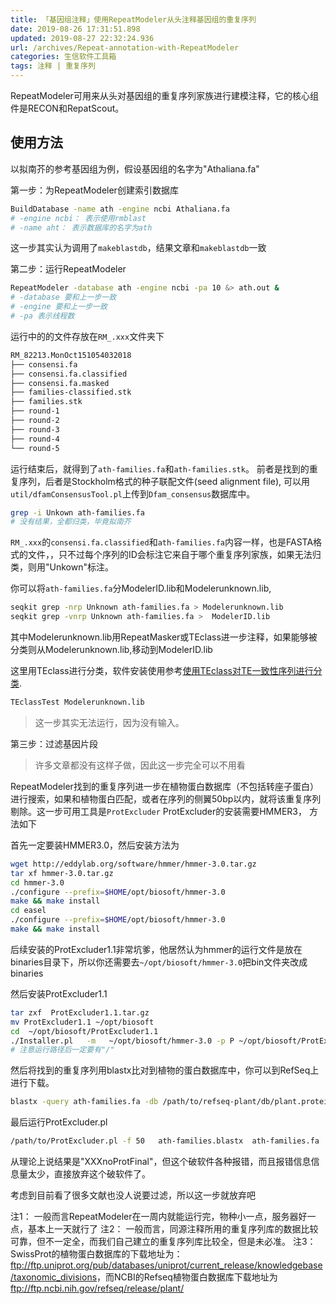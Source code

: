 ```yaml
---
title: 「基因组注释」使用RepeatModeler从头注释基因组的重复序列
date: 2019-08-26 17:31:51.898
updated: 2019-08-27 22:32:24.936
url: /archives/Repeat-annotation-with-RepeatModeler
categories: 生信软件工具箱
tags: 注释 | 重复序列
---
```


RepeatModeler可用来从头对基因组的重复序列家族进行建模注释，它的核心组件是RECON和RepatScout。

## 使用方法

以拟南芥的参考基因组为例，假设基因组的名字为"Athaliana.fa"

第一步：为RepeatModeler创建索引数据库

```bash
BuildDatabase -name ath -engine ncbi Athaliana.fa
# -engine ncbi： 表示使用rmblast
# -name aht： 表示数据库的名字为ath
```

这一步其实认为调用了`makeblastdb`，结果文章和`makeblastdb`一致

第二步：运行RepeatModeler

```bash
RepeatModeler -database ath -engine ncbi -pa 10 &> ath.out &
# -database 要和上一步一致
# -engine 要和上一步一致
# -pa 表示线程数
```

运行中的的文件存放在`RM_.xxx`文件夹下

```bash
RM_82213.MonOct151054032018
├── consensi.fa 
├── consensi.fa.classified
├── consensi.fa.masked
├── families-classified.stk
├── families.stk
├── round-1
├── round-2
├── round-3
├── round-4
└── round-5
```

运行结束后，就得到了`ath-families.fa`和`ath-families.stk`。 前者是找到的重复序列，后者是Stockholm格式的种子联配文件(seed alignment file), 可以用`util/dfamConsensusTool.pl`上传到`Dfam_consensus`数据库中。

```bash
grep -i Unkown ath-families.fa
# 没有结果，全都归类，毕竟拟南芥
```

`RM_.xxx`的`consensi.fa.classified`和`ath-families.fa`内容一样，也是FASTA格式的文件，，只不过每个序列的ID会标注它来自于哪个重复序列家族，如果无法归类，则用"Unkown"标注。

你可以将`ath-families.fa`分ModelerID.lib和Modelerunknown.lib, 

```bash
seqkit grep -nrp Unknown ath-families.fa > Modelerunknown.lib
seqkit grep -vnrp Unknown ath-families.fa >  ModelerID.lib
```

其中Modelerunknown.lib用RepeatMasker或TEclass进一步注释，如果能够被分类则从Modelerunknown.lib,移动到ModelerID.lib

这里用TEclass进行分类，软件安装使用参考[使用TEclass对TE一致性序列进行分类](/archives/Classify-TE-consensus-sequence-by-TEclass).

```bash
TEclassTest Modelerunknown.lib
```

> 这一步其实无法运行，因为没有输入。

第三步：过滤基因片段

> 许多文章都没有这样子做，因此这一步完全可以不用看

RepeatModeler找到的重复序列进一步在植物蛋白数据库（不包括转座子蛋白）进行搜索，如果和植物蛋白匹配，或者在序列的侧翼50bp以内，就将该重复序列剔除。这一步可用工具是`ProtExcluder`
ProtExcluder的安装需要HMMER3， 方法如下

首先一定要装HMMER3.0，然后安装方法为

```bash
wget http://eddylab.org/software/hmmer/hmmer-3.0.tar.gz
tar xf hmmer-3.0.tar.gz
cd hmmer-3.0
./configure --prefix=$HOME/opt/biosoft/hmmer-3.0
make && make install
cd easel
./configure --prefix=$HOME/opt/biosoft/hmmer-3.0
make && make install
```

后续安装的ProtExcluder1.1非常坑爹，他居然认为hmmer的运行文件是放在binaries目录下，所以你还需要去`~/opt/biosoft/hmmer-3.0`把bin文件夹改成binaries

然后安装ProtExcluder1.1

```bash
tar zxf  ProtExcluder1.1.tar.gz
mv ProtExcluder1.1 ~/opt/biosoft
cd  ~/opt/biosoft/ProtExcluder1.1 
./Installer.pl   -m   ~/opt/biosoft/hmmer-3.0 -p P ~/opt/biosoft/ProtExcluder1.1/
# 注意运行路径后一定要有"/"
```

然后将找到的重复序列用blastx比对到植物的蛋白数据库中，你可以到RefSeq上进行下载。

```bash
blastx -query ath-families.fa -db /path/to/refseq-plant/db/plant.protein -num_threads 70 > ath-families.blastx &
```

最后运行ProtExcluder.pl

```bash
/path/to/ProtExcluder.pl -f 50   ath-families.blastx  ath-families.fa 
```

从理论上说结果是"XXXnoProtFinal"，但这个破软件各种报错，而且报错信息信息量太少，直接放弃这个破软件了。

考虑到目前看了很多文献也没人说要过滤，所以这一步就放弃吧

注1： 一般而言RepeatModeler在一周内就能运行完，物种小一点，服务器好一点，基本上一天就行了
注2： 一般而言，同源注释所用的重复序列库的数据比较可靠，但不一定全，而我们自己建立的重复序列库比较全，但是未必准。
注3： SwissProt的植物蛋白数据库的下载地址为：<ftp://ftp.uniprot.org/pub/databases/uniprot/current_release/knowledgebase/taxonomic_divisions>，而NCBI的Refseq植物蛋白数据库下载地址为<ftp://ftp.ncbi.nih.gov/refseq/release/plant/>
